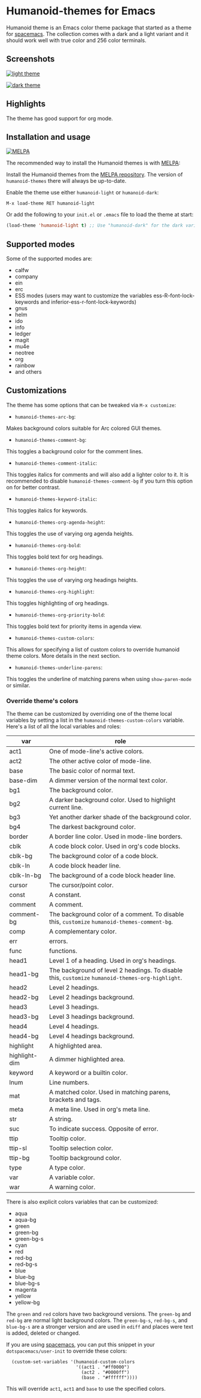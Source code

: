 # Humanoid-themes for Emacs

Humanoid theme is an Emacs color theme package that started as a theme for [spacemacs](https://github.com/syl20bnr/spacemacs).
The collection comes with a dark and a light variant and it should work well with true color and 256 color terminals.

## Screenshots

[![light theme](https://github.com/humanoid-colors/emacs-humanoid-themes/wiki/assets/screenshots/org-mode-humanoid-light.png)](https://github.com/humanoid-colors/emacs-humanoid-themes/wiki/assets/screenshots/org-mode-humanoid-light.png)

[![dark theme](https://github.com/humanoid-colors/emacs-humanoid-themes/wiki/assets/screenshots/org-mode-humanoid-dark.png)](https://github.com/humanoid-colors/emacs-humanoid-themes/wiki/assets/screenshots/org-mode-humanoid-dark.png)

## Highlights

The theme has good support for org mode.

## Installation and usage

[![MELPA](https://melpa.org/packages/humanoid-themes-badge.svg)](https://melpa.org/#/humanoid-themes)

The recommended way to install the Humanoid themes is with [MELPA](https://melpa.org/#/getting-started):

Install the Humanoid themes from the [MELPA repository](https://melpa.org/#/humanoid-themes). The version of `humanoid-themes` there will always be up-to-date.

Enable the theme use either `humanoid-light` or `humanoid-dark`:

```
M-x load-theme RET humanoid-light 
```

Or add the following to your `init.el` or `.emacs` file to load the theme at start:

```lisp
(load-theme 'humanoid-light t) ;; Use "humanoid-dark" for the dark variant
```

## Supported modes

Some of the supported modes are:

* calfw
* company
* ein
* erc
* ESS modes (users may want to customize the variables ess-R-font-lock-keywords and inferior-ess-r-font-lock-keywords)
* gnus
* helm
* ido
* info
* ledger
* magit
* mu4e
* neotree
* org
* rainbow
* and others

## Customizations

The theme has some options that can be tweaked via `M-x customize`:

* `humanoid-themes-arc-bg`:

Makes background colors suitable for Arc colored GUI themes.

* `humanoid-themes-comment-bg`:

This toggles a background color for the comment lines.

* `humanoid-themes-comment-italic`:

This toggles italics for comments and will also add a lighter color to it. It is recommended to disable `humanoid-themes-comment-bg` if you turn this option on for better contrast.

* `humanoid-themes-keyword-italic`:

This toggles italics for keywords.

* `humanoid-themes-org-agenda-height`:

This toggles the use of varying org agenda heights.

* `humanoid-themes-org-bold`:

This toggles bold text for org headings.

* `humanoid-themes-org-height`:

This toggles the use of varying org headings heights.

* `humanoid-themes-org-highlight`:

This toggles highlighting of org headings.

* `humanoid-themes-org-priority-bold`:

This toggles bold text for priority items in agenda view.

* `humanoid-themes-custom-colors`:

This allows for specifying a list of custom colors to override humanoid theme colors. More details in the next section.

* `humanoid-themes-underline-parens`:

This toggles the underline of matching parens when using `show-paren-mode` or similar.

### Override theme's colors

The theme can be customized by overriding one of the theme local variables by setting a list in the `humanoid-themes-custom-colors` variable.
Here's a list of all the local variables and roles:

| var           | role                                                                                              |
|---------------|---------------------------------------------------------------------------------------------------|
| act1          | One of mode-line's active colors.                                                                 |
| act2          | The other active color of mode-line.                                                              |
| base          | The basic color of normal text.                                                                   |
| base-dim      | A dimmer version of the normal text color.                                                        |
| bg1           | The background color.                                                                             |
| bg2           | A darker background color. Used to highlight current line.                                        |
| bg3           | Yet another darker shade of the background color.                                                 |
| bg4           | The darkest background color.                                                                     |
| border        | A border line color. Used in mode-line borders.                                                   |
| cblk          | A code block color. Used in org's code blocks.                                                    |
| cblk-bg       | The background color of a code block.                                                             |
| cblk-ln       | A code block header line.                                                                         |
| cblk-ln-bg    | The background of a code block header line.                                                       |
| cursor        | The cursor/point color.                                                                           |
| const         | A constant.                                                                                       |
| comment       | A comment.                                                                                        |
| comment-bg    | The background color of a comment. To disable this, `customize` `humanoid-themes-comment-bg`.     |
| comp          | A complementary color.                                                                            |
| err           | errors.                                                                                           |
| func          | functions.                                                                                        |
| head1         | Level 1 of a heading. Used in org's headings.                                                     |
| head1-bg      | The background of level 2 headings. To disable this, `customize` `humanoid-themes-org-highlight`. |
| head2         | Level 2 headings.                                                                                 |
| head2-bg      | Level 2 headings background.                                                                      |
| head3         | Level 3 headings.                                                                                 |
| head3-bg      | Level 3 headings background.                                                                      |
| head4         | Level 4 headings.                                                                                 |
| head4-bg      | Level 4 headings background.                                                                      |
| highlight     | A highlighted area.                                                                               |
| highlight-dim | A dimmer highlighted area.                                                                        |
| keyword       | A keyword or a builtin color.                                                                     |
| lnum          | Line numbers.                                                                                     |
| mat           | A matched color. Used in matching parens, brackets and tags.                                      |
| meta          | A meta line. Used in org's meta line.                                                             |
| str           | A string.                                                                                         |
| suc           | To indicate success. Opposite of error.                                                           |
| ttip          | Tooltip color.                                                                                    |
| ttip-sl       | Tooltip selection color.                                                                          |
| ttip-bg       | Tooltip background color.                                                                         |
| type          | A type color.                                                                                     |
| var           | A variable color.                                                                                 |
| war           | A warning color.                                                                                  |


There is also explicit colors variables that can be customized:

* aqua
* aqua-bg
* green
* green-bg
* green-bg-s
* cyan
* red
* red-bg
* red-bg-s
* blue
* blue-bg
* blue-bg-s
* magenta
* yellow
* yellow-bg

The `green` and `red` colors have two background versions. The `green-bg` and  `red-bg` are normal light background colors.
The `green-bg-s`, `red-bg-s`, and `blue-bg-s` are a stronger version and are used in `ediff` and places were text is added, deleted or changed.

If you are using [spacemacs](https://github.com/syl20bnr/spacemacs), you can put this snippet in your `dotspacemacs/user-init` to override these colors:

```elisp
  (custom-set-variables '(humanoid-custom-colors
                          '((act1 . "#ff0000")
                            (act2 . "#0000ff")
                            (base . "#ffffff"))))
```

This will override `act1`, `act1` and `base` to use the specified colors.
